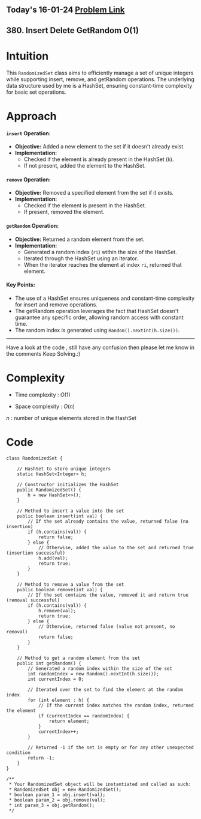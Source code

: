 ## Today's 16-01-24 [Problem Link](https://leetcode.com/problems/insert-delete-getrandom-o1/description/?envType=daily-question&envId=2024-01-16)
## 380. Insert Delete GetRandom O(1)


# Intuition
<!-- Describe your first thoughts on how to solve this problem. -->
This `RandomizedSet` class aims to efficiently manage a set of unique integers while supporting insert, remove, and getRandom operations. The underlying data structure used by me is a HashSet, ensuring constant-time complexity for basic set operations.

# Approach
<!-- Describe your approach to solving the problem. -->
#### `insert` Operation:
   - **Objective:** Added a new element to the set if it doesn't already exist.
   - **Implementation:**
     - Checked if the element is already present in the HashSet (`h`).
     - If not present, added the element to the HashSet.

#### `remove` Operation:
   - **Objective:** Removed a specified element from the set if it exists.
   - **Implementation:**
     - Checked if the element is present in the HashSet.
     - If present, removed the element.

#### `getRandom` Operation:
   - **Objective:** Returned a random element from the set.
   - **Implementation:**
     - Generated a random index (`ri`) within the size of the HashSet.
     - Iterated through the HashSet using an iterator.
     - When the iterator reaches the element at index `ri`, returned that element.

#### Key Points:
   - The use of a HashSet ensures uniqueness and constant-time complexity for insert and remove operations.
   - The getRandom operation leverages the fact that HashSet doesn't guarantee any specific order, allowing random access with constant time.
   - The random index is generated using `Random().nextInt(h.size())`.
---
Have a look at the code , still have any confusion then please let me know in the comments
Keep Solving.:)


# Complexity
- Time complexity : $O(1)$
<!-- Add your time complexity here, e.g. $$O(n)$$ -->

- Space complexity : $O(n)$
<!-- Add your space complexity here, e.g. $$O(n)$$ -->
$n$ : number of unique elements stored in the HashSet

# Code
```
class RandomizedSet {

    // HashSet to store unique integers
    static HashSet<Integer> h;

    // Constructor initializes the HashSet
    public RandomizedSet() {
        h = new HashSet<>();
    }
    
    // Method to insert a value into the set
    public boolean insert(int val) {
        // If the set already contains the value, returned false (no insertion)
        if (h.contains(val)) {
            return false;
        } else {
            // Otherwise, added the value to the set and returned true (insertion successful)
            h.add(val);
            return true;
        }
    }
    
    // Method to remove a value from the set
    public boolean remove(int val) {
        // If the set contains the value, removed it and return true (removal successful)
        if (h.contains(val)) {
            h.remove(val);
            return true;
        } else {
            // Otherwise, returned false (value not present, no removal)
            return false;
        }
    }
    
    // Method to get a random element from the set
    public int getRandom() {
        // Generated a random index within the size of the set
        int randomIndex = new Random().nextInt(h.size());
        int currentIndex = 0;

        // Iterated over the set to find the element at the random index
        for (int element : h) {
            // If the current index matches the random index, returned the element
            if (currentIndex == randomIndex) {
                return element;
            }
            currentIndex++;
        }

        // Returned -1 if the set is empty or for any other unexpected condition
        return -1;
    }
}

/**
 * Your RandomizedSet object will be instantiated and called as such:
 * RandomizedSet obj = new RandomizedSet();
 * boolean param_1 = obj.insert(val);
 * boolean param_2 = obj.remove(val);
 * int param_3 = obj.getRandom();
 */

```
